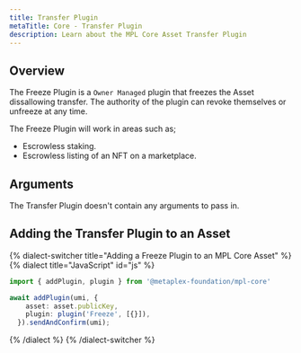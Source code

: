 ```yaml
---
title: Transfer Plugin
metaTitle: Core - Transfer Plugin
description: Learn about the MPL Core Asset Transfer Plugin
---
```


## Overview

The Freeze Plugin is a `Owner Managed` plugin that freezes the Asset dissallowing transfer. The authority of the plugin can revoke themselves or unfreeze at any time.

The Freeze Plugin will work in areas such as; 

- Escrowless staking.
- Escrowless listing of an NFT on a marketplace.

## Arguments

The Transfer Plugin doesn't contain any arguments to pass in.


## Adding the Transfer Plugin to an Asset

{% dialect-switcher title="Adding a Freeze Plugin to an MPL Core Asset" %}
{% dialect title="JavaScript" id="js" %}

```ts
import { addPlugin, plugin } from '@metaplex-foundation/mpl-core'

await addPlugin(umi, {
    asset: asset.publicKey,
    plugin: plugin('Freeze', [{}]),
  }).sendAndConfirm(umi);
```

{% /dialect %}
{% /dialect-switcher %}